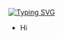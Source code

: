 [![Typing SVG](https://readme-typing-svg.demolab.com?font=Fira+Code&pause=1000&width=435&lines=t%C3%B4i+ch%E1%BB%89+l%C3%A0+1+coder+l%E1%BB%8F)](https://git.io/typing-svg)

- Hi
